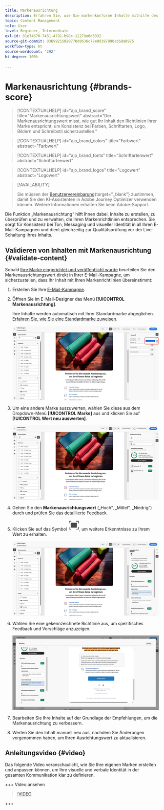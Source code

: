 ```yaml
---
title: Markenausrichtung
description: Erfahren Sie, wie Sie markenkonforme Inhalte mithilfe des Markenwerts erstellen, validieren und verwalten.
topic: Content Management
role: User
level: Beginner, Intermediate
exl-id: 01e74670-7431-4791-b98c-12278e6d3332
source-git-commit: 03699215020770d0636c77e9d197990ab5da0975
workflow-type: ht
source-wordcount: '292'
ht-degree: 100%

---
```


# Markenausrichtung {#brands-score}

>[!CONTEXTUALHELP]
>id="ajo_brand_score"
>title="Markenausrichtungswert"
>abstract="Der Markenausrichtungswert misst, wie gut Ihr Inhalt den Richtlinien Ihrer Marke entspricht, um Konsistenz bei Farben, Schriftarten, Logo, Bildern und Schreibstil sicherzustellen."

>[!CONTEXTUALHELP]
>id="ajo_brand_colors"
>title="Farbwert"
>abstract="Farbwert"

>[!CONTEXTUALHELP]
>id="ajo_brand_fonts"
>title="Schriftartenwert"
>abstract="Schriftartenwert"

>[!CONTEXTUALHELP]
>id="ajo_brand_logos"
>title="Logowert"
>abstract="Logowert"

>[!AVAILABILITY]
>
>Sie müssen der [Benutzervereinbarung](https://www.adobe.com/de/legal/licenses-terms/adobe-dx-gen-ai-user-guidelines.html){target="_blank"} zustimmen, damit Sie den KI-Assistenten in Adobe Journey Optimizer verwenden können. Weitere Informationen erhalten Sie beim Adobe-Support.

Die Funktion „Markenausrichtung“ hilft Ihnen dabei, Inhalte zu erstellen, zu überprüfen und zu verwalten, die Ihren Markenrichtlinien entsprechen. Sie sorgt für Konsistenz bei Ton, Messaging und visueller Identität in all Ihren E-Mail-Kampagnen und dient gleichzeitig zur Qualitätsprüfung vor der Live-Schaltung Ihres Inhalts.

## Validieren von Inhalten mit Markenausrichtung {#validate-content}

Sobald [Ihre Marke eingerichtet und veröffentlicht wurde](brands.md) beurteilen Sie den Markenausrichtungswert direkt in Ihrer E-Mail-Kampagne, um sicherzustellen, dass Ihr Inhalt mit Ihren Markenrichtlinien übereinstimmt:

1. Erstellen Sie Ihre [E-Mail-Kampagne](../campaigns/create-campaign.md).

1. Öffnen Sie im E-Mail-Designer das Menü **[!UICONTROL Markenausrichtung]**.

   Ihre Inhalte werden automatisch mit Ihrer Standardmarke abgeglichen. [Erfahren Sie, wie Sie eine Standardmarke zuweisen](brands.md).

   ![](assets/brand-score-1.png)

1. Um eine andere Marke auszuwerten, wählen Sie diese aus dem Dropdown-Menü **[!UICONTROL Marke]** aus und klicken Sie auf **[!UICONTROL Wert neu auswerten]**.

   ![](assets/brand-score-2.png)

1. Gehen Sie den **Markenausrichtungswert** („Hoch“, „Mittel“, „Niedrig“) durch und prüfen Sie das detaillierte Feedback.

1. Klicken Sie auf das Symbol ![Symbol „Vollbild“ für detaillierte Erkenntnisse](assets/do-not-localize/Smock_FullScreen_18_N.svg "Vollbild"), um weitere Erkenntnisse zu Ihrem Wert zu erhalten.

   ![](assets/brand-score-3.png)

1. Wählen Sie eine gekennzeichnete Richtlinie aus, um spezifisches Feedback und Vorschläge anzuzeigen.

   ![](assets/brand-score-4.png)

1. Bearbeiten Sie Ihre Inhalte auf der Grundlage der Empfehlungen, um die Markenausrichtung zu verbessern.

1. Werten Sie den Inhalt manuell neu aus, nachdem Sie Änderungen vorgenommen haben, um Ihren Ausrichtungswert zu aktualisieren.

## Anleitungsvideo {#video}

Das folgende Video veranschaulicht, wie Sie Ihre eigenen Marken erstellen und anpassen können, um Ihre visuelle und verbale Identität in der gesamten Kommunikation klar zu definieren.

+++ Video ansehen

>[!VIDEO](https://video.tv.adobe.com/v/3470555/?learn=on&captions=ger)

+++
